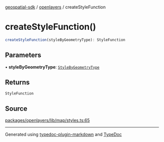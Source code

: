 [geospatial-sdk](../../index.md) / [openlayers](../index.md) / createStyleFunction

# createStyleFunction()

```ts
createStyleFunction(styleByGeometryType): StyleFunction
```

## Parameters

• **styleByGeometryType**: [`StyleByGeometryType`](../interfaces/StyleByGeometryType.md)

## Returns

`StyleFunction`

## Source

[packages/openlayers/lib/map/styles.ts:65](https://github.com/jahow/geospatial-sdk/blob/eda8b4f/packages/openlayers/lib/map/styles.ts#L65)

---

Generated using [typedoc-plugin-markdown](https://www.npmjs.com/package/typedoc-plugin-markdown) and [TypeDoc](https://typedoc.org/)
